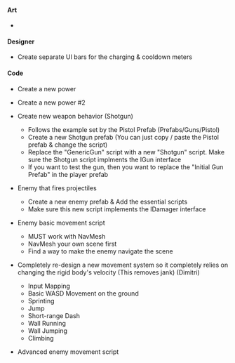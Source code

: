 
#### Art
-

#### Designer
- Create separate UI bars for the charging & cooldown meters

#### Code
- Create a new power
- Create a new power #2
- Create new weapon behavior (Shotgun)
	- Follows the example set by the Pistol Prefab (Prefabs/Guns/Pistol)
	- Create a new Shotgun prefab (You can just copy / paste the Pistol prefab & change the script)
	- Replace the "GenericGun" script with a new "Shotgun" script. Make sure the Shotgun script implments the IGun interface
	- If you want to test the gun, then you want to replace the "Initial Gun Prefab" in the player prefab 

- Enemy that fires projectiles
	- Create a new enemy prefab & Add the essential scripts
	- Make sure this new script implements the IDamager interface

- Enemy basic movement script
	- MUST work with NavMesh
	- NavMesh your own scene first
	- Find a way to make the enemy navigate the scene

- Completely re-design a new movement system so it completely relies on changing the rigid body's velocity (This removes jank) (Dimitri)
	- Input Mapping
	- Basic WASD Movement on the ground
	- Sprinting
	- Jump
	- Short-range Dash
	- Wall Running
	- Wall Jumping
	- Climbing

- Advanced enemy movement script
